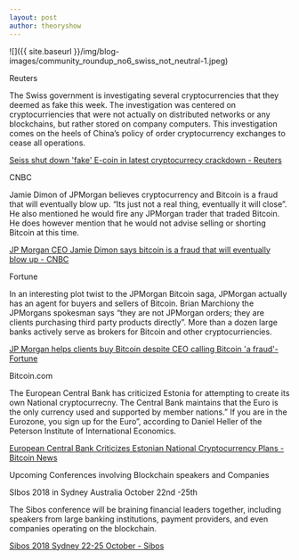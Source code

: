 ```yaml
---
layout: post
author: theoryshow
---
```


![]({{ site.baseurl }}/img/blog-images/community_roundup_no6_swiss_not_neutral-1.jpeg)

Reuters 

The Swiss government is investigating several cryptocurrencies that they deemed as fake this week. The investigation was centered on cryptocurriencies that were not actually on distributed networks or any blockchains, but rather stored on company computers. This investigation comes on the heels of China’s policy of order cryptocurrency exchanges to cease all operations.

[Seiss shut down 'fake' E-coin in latest cryptocurrecy crackdown - Reuters](https://www.reuters.com/article/us-swiss-cryptocurrency/swiss-shut-down-fake-e-coin-in-latest-cryptocurrency-crackdown-idUSKCN1BU0ZT)

CNBC

Jamie Dimon of JPMorgan believes cryptocurrency and Bitcoin is a fraud that will eventually blow up. “Its just not a real thing, eventually it will close”. He also mentioned he would fire any JPMorgan trader that traded Bitcoin. He does however mention that he would not advise selling or shorting Bitcoin at this time.

[JP Morgan CEO Jamie Dimon says bitcoin is a fraud that will eventually blow up - CNBC](https://www.cnbc.com/2017/09/12/jpmorgan-ceo-jamie-dimon-raises-flag-on-trading-revenue-sees-20-percent-fall-for-the-third-quarter.html)

Fortune

In an interesting plot twist to the JPMorgan Bitcoin saga, JPMorgan actually has an agent for buyers and sellers of Bitcoin. Brian Marchiony the JPMorgans spokesman says “they are not JPMorgan orders; they are clients purchasing third party products directly”. More than a dozen large banks actively serve as brokers for Bitcoin and other cryptocurriencies.

[JP Morgan helps clients buy Bitcoin despite CEO calling Bitcoin 'a fraud'- Fortune](http://fortune.com/2017/09/18/jpmorgan-buy-bitcoin-ceo-callingfraud/)

Bitcoin.com

The European Central Bank has criticized Estonia for attempting to create its own National cryptocurrecny. The Central Bank maintains that the Euro is the only currency used and supported by member nations.” If you are in the Eurozone, you sign up for the Euro”, according to Daniel Heller of the Peterson Institute of International Economics.

[European Central Bank Criticizes Estonian National Cryptocurrency Plans - Bitcoin News](https://news.bitcoin.com/european-central-bank-criticizes-estonian-national-cryptocurrency-plans/)

Upcoming Conferences involving Blockchain speakers and Companies

SIbos 2018 in Sydney Australia October 22nd -25th

The Sibos conference will be braining financial leaders together, including speakers from large banking institutions, payment providers, and even companies operating on the blockchain.

[Sibos 2018 Sydney 22-25 October - Sibos](https://www.sibos.com/about-sibos/sibos-2018-sydney)